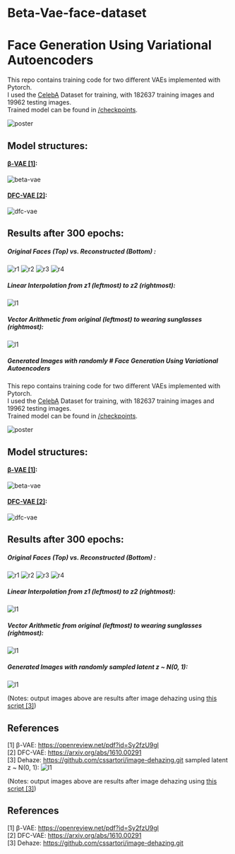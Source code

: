 # Beta-Vae-face-dataset

# Face Generation Using Variational Autoencoders
This repo contains training code for two different VAEs implemented with Pytorch. <br />
I used the [CelebA](http://mmlab.ie.cuhk.edu.hk/projects/CelebA.html) Dataset for training, with 182637 training images and 19962 testing images. <br />
Trained model can be found in [/checkpoints](/checkpoints).

![poster](arts/vae.png)

## Model structures:

#### [β-VAE [1]](https://openreview.net/pdf?id=Sy2fzU9gl):
![beta-vae](arts/beta-vae.png)

#### [DFC-VAE [2]](https://arxiv.org/abs/1610.00291):
![dfc-vae](arts/dfc-vae.png)


## Results after 300 epochs:

##### Original Faces (Top) vs. Reconstructed (Bottom) :
![r1](arts/297-dh.png) ![r2](arts/301-dh.png)
![r3](arts/302-dh.png) ![r4](arts/303-dh.png)

##### Linear Interpolation from z1 (leftmost) to z2 (rightmost):
![l1](arts/interpolate-dh.png)

##### Vector Arithmetic from original (leftmost) to wearing sunglasses (rightmost):
![l1](arts/arithmetic-dfc2-dh.png)

##### Generated Images with randomly # Face Generation Using Variational Autoencoders
This repo contains training code for two different VAEs implemented with Pytorch. <br />
I used the [CelebA](http://mmlab.ie.cuhk.edu.hk/projects/CelebA.html) Dataset for training, with 182637 training images and 19962 testing images. <br />
Trained model can be found in [/checkpoints](/checkpoints).

![poster](arts/vae.png)

## Model structures:

#### [β-VAE [1]](https://openreview.net/pdf?id=Sy2fzU9gl):
![beta-vae](arts/beta-vae.png)

#### [DFC-VAE [2]](https://arxiv.org/abs/1610.00291):
![dfc-vae](arts/dfc-vae.png)


## Results after 300 epochs:

##### Original Faces (Top) vs. Reconstructed (Bottom) :
![r1](arts/297-dh.png) ![r2](arts/301-dh.png)
![r3](arts/302-dh.png) ![r4](arts/303-dh.png)

##### Linear Interpolation from z1 (leftmost) to z2 (rightmost):
![l1](arts/interpolate-dh.png)

##### Vector Arithmetic from original (leftmost) to wearing sunglasses (rightmost):
![l1](arts/arithmetic-dfc2-dh.png)

##### Generated Images with randomly sampled latent z ~ N(0, 1):
![l1](arts/dfc-300-dh.png)

(Notes: output images above are results after image dehazing using [this script [3]](https://github.com/cssartori/image-dehazing.git))

## References
[1] β-VAE: https://openreview.net/pdf?id=Sy2fzU9gl <br />
[2] DFC-VAE: https://arxiv.org/abs/1610.00291 <br />
[3] Dehaze: https://github.com/cssartori/image-dehazing.git
sampled latent z ~ N(0, 1):
![l1](arts/dfc-300-dh.png)

(Notes: output images above are results after image dehazing using [this script [3]](https://github.com/cssartori/image-dehazing.git))

## References
[1] β-VAE: https://openreview.net/pdf?id=Sy2fzU9gl <br />
[2] DFC-VAE: https://arxiv.org/abs/1610.00291 <br />
[3] Dehaze: https://github.com/cssartori/image-dehazing.git
